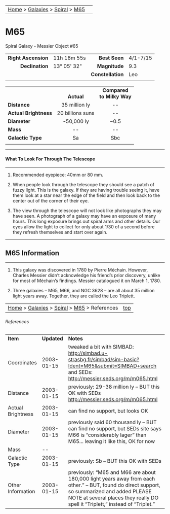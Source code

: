 <script src="/js/whatsup.js"></script>
<script type="text/javascript">
	var objectName ="M65"
	var objectDesc ="Spiral Galaxy<br/>in the Constellation<br/>Leo"
	var objectImage="other"
</script>

|    |    |
|:---|---:|
|[Home](/notes/#object-notes) > [Galaxies](/notes/#galaxies) > [Spiral](../!spiral-galaxy-info) > [M65](#m65)| <div id=whatsup></div> |

# M65
Spiral Galaxy - Messier Object #65

|   |   |   |   |
|--:|:--|--:|:--|
|**Right Ascension**|11h 18m 55s|**Best Seen**|4/1-7/15|
|**Declination**|13&deg; 05' 32"	|**Magnitude**|9.3|
|   |   |**Constellation**|Leo|
|   |   |   |   |

|  |  |  |
|---|:--:|:--:|
|  |<br/>**Actual**|**Compared<br/>to Milky Way**|
|**Distance**|35 million ly|--|
|**Actual Brightness**|20 billions suns|--|
|**Diameter**|~50,000 ly|~0.5|
|**Mass**|--|--|
|**Galactic Type**|Sa|Sbc|
|  |  |  |

---
#### What To Look For Through The Telescope
---

1.	Recommended eyepiece: 40mm or 80 mm.

2.	When people look through the telescope they should see a patch of fuzzy light.  This is the galaxy.  If they are having trouble seeing it, have them look at a star near the edge of the field and then look back to the center out of the corner of their eye.
   
3.	The view through the telescope will not look like photographs they may have seen.  A photograph of a galaxy may have an exposure of many hours.  This long exposure brings out spiral arms and other details.  Our eyes allow the light to collect for only about 1/30 of a second before they refresh themselves and start over again.

---
## M65 Information
---

1.	This galaxy was discovered in 1780 by Pierre Méchain.  However, Charles Messier  didn’t acknowledge his friend’s prior discovery, unlike for most of Méchain’s findings.  Messier catalogued it on March 1, 1780.

2.	Three galaxies – M65, M66, and NGC 3628 – are all about 35 million light years away.  Together, they are called the Leo Triplett.

|    |    |
|:---|---:|
|[Home](/notes/#object-notes) > [Galaxies](/notes/#galaxies) > [Spiral](../!spiral-galaxy-info) > [M65](#m65) > References|[top](#m65)|

###### References
|   |   |   |
|---|---|---|
|**Item**|**Updated**|**Notes**|
|Coordinates|2003-01-15|tweaked a bit with SIMBAD: <http://simbad.u-strasbg.fr/simbad/sim-basic?Ident=M65&submit=SIMBAD+search> and SEDs: <http://messier.seds.org/m/m065.html>|
|Distance|2003-01-15|previously: 29-38 million ly – BUT this OK with SEDs <http://messier.seds.org/m/m065.html>|
|Actual Brightness|2003-01-15|can find no support, but looks OK|
|Diameter|2003-01-15|previously said 60 thousand ly – BUT can find no support, but SEDs site says M66 is “considerably lager” than M65... leaving it like this, OK for now|
|Mass|--|  |
|Galactic Type|2003-01-15|previously: Sb – BUT this OK with SEDs|
|Other Information|2003-01-15|previously: “M65 and M66 are about 180,000 light years away from each other.” – BUT, found do direct support, so summarized and added PLEASE NOTE at several places they really DO spell it “Triplett,” instead of “Triplet.”|
